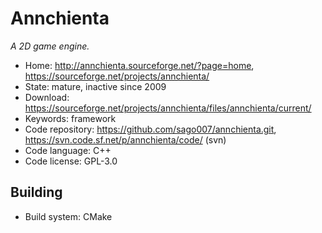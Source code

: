 # Annchienta

_A 2D game engine._

- Home: http://annchienta.sourceforge.net/?page=home, https://sourceforge.net/projects/annchienta/
- State: mature, inactive since 2009
- Download: https://sourceforge.net/projects/annchienta/files/annchienta/current/
- Keywords: framework
- Code repository: https://github.com/sago007/annchienta.git, https://svn.code.sf.net/p/annchienta/code/ (svn)
- Code language: C++
- Code license: GPL-3.0

## Building

- Build system: CMake
